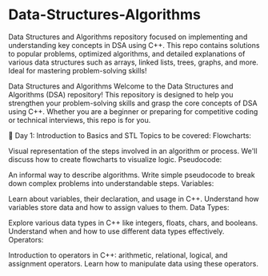 # Data-Structures-Algorithms
Data Structures and Algorithms repository focused on implementing and understanding key concepts in DSA using C++. This repo contains solutions to popular problems, optimized algorithms, and detailed explanations of various data structures such as arrays, linked lists, trees, graphs, and more. Ideal for mastering problem-solving skills!



Data Structures and Algorithms
Welcome to the Data Structures and Algorithms (DSA) repository! This repository is designed to help you strengthen your problem-solving skills and grasp the core concepts of DSA using C++. Whether you are a beginner or preparing for competitive coding or technical interviews, this repo is for you.


📝 Day 1: Introduction to Basics and STL
Topics to be covered:
Flowcharts:

Visual representation of the steps involved in an algorithm or process.
We'll discuss how to create flowcharts to visualize logic.
Pseudocode:

An informal way to describe algorithms.
Write simple pseudocode to break down complex problems into understandable steps.
Variables:

Learn about variables, their declaration, and usage in C++.
Understand how variables store data and how to assign values to them.
Data Types:

Explore various data types in C++ like integers, floats, chars, and booleans.
Understand when and how to use different data types effectively.
Operators:

Introduction to operators in C++: arithmetic, relational, logical, and assignment operators.
Learn how to manipulate data using these operators.

